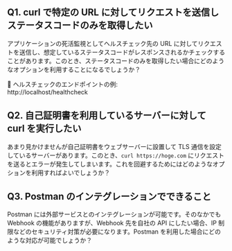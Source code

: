 ## Q1. curl で特定の URL に対してリクエストを送信しステータスコードのみを取得したい

アプリケーションの死活監視としてヘルスチェック先の URL に対してリクエストを送信し、想定しているステータスコードがレスポンスされるかチェックすることがあります。このとき、ステータスコードのみを取得したい場合にどのようなオプションを利用することになるでしょうか？

 ヘルスチェックのエンドポイントの例:  
http://localhost/healthcheck

## Q2. 自己証明書を利用しているサーバーに対して curl を実行したい

あまり見かけませんが自己証明書をウェブサーバーに設置して TLS 通信を設定しているサーバーがあります。このとき、`curl https://hoge.com` にリクエストを送るとエラーが発生してしまいます。これを回避するためにはどのようなオプションを利用すればよいでしょうか？

## Q3. Postman のインテグレーションでできること

Postman には外部サービスとのインテグレーションが可能です。そのなかでも Webhook の機能がありますが、Webhook 先を自社の API にしたい場合、IP 制限などのセキュリティ対策が必要になります。Postman を利用した場合にどのような対応が可能でしょうか？
